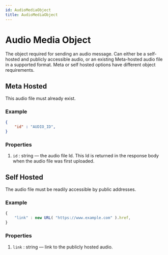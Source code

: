 ```yaml
---
id: AudioMediaObject
title: AudioMediaObject
---
```


# Audio Media Object
The object required for sending an audio message. Can either be a self-hosted and publicly accessible audio, or an existing Meta-hosted audio file in a supported format. Meta or self hosted options have different object requirements.

## Meta Hosted
This audio file must already exist.

### Example
```json
{
    "id" : "AUDIO_ID",
}
```

### Properties
1. `id` : string — the audio file Id. This Id is returned in the response body when the audio file was first uploaded.

## Self Hosted
The audio file must be readily accessible by public addresses.

### Example
```js
{
    "link" : new URL( "https://www.example.com" ).href,
}
```

### Properties
1. `link` :  string — link to the publicly hosted audio.

